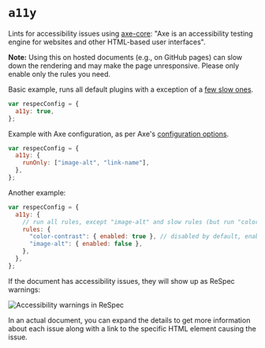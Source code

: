 # `a11y`

Lints for accessibility issues using [axe-core](https://github.com/dequelabs/axe-core): "Axe is an accessibility testing engine for websites and other HTML-based user interfaces".

**Note:** Using this on hosted documents (e.g., on GitHub pages) can slow down the rendering and may make the page unresponsive. Please only enable only the rules you need.

Basic example, runs all default plugins with a exception of a [few slow ones](https://github.com/w3c/respec/blob/develop/src/core/a11y.js#L12).

```js "example": "Run all default rules"
var respecConfig = {
  a11y: true,
};
```

Example with Axe configuration, as per Axe's [configuration options](https://github.com/dequelabs/axe-core/blob/develop/doc/API.md#options-parameter).

```js "example": "Run only a specific rules"
var respecConfig = {
  a11y: {
    runOnly: ["image-alt", "link-name"],
  },
};
```

Another example:

```js "example": "Enable or disable certain rules"
var respecConfig = {
  a11y: {
    // run all rules, except "image-alt" and slow rules (but run "color-contrast")
    rules: {
      "color-contrast": { enabled: true }, // disabled by default, enable it
      "image-alt": { enabled: false },
    },
  },
};
```

If the document has accessibility issues, they will show up as ReSpec warnings:

![Accessibility warnings in ReSpec](https://user-images.githubusercontent.com/8426945/76140522-73ea3d00-6081-11ea-95bb-6650fe3abbdb.png)

In an actual document, you can expand the details to get more information about each issue along with a link to the specific HTML element causing the issue.
